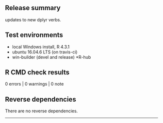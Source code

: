 ## Release summary

updates to new dplyr verbs.

## Test environments
* local Windows install, R 4.3.1
* ubuntu 16.04.6 LTS (on travis-ci)
* win-builder (devel and release)
*R-hub  

## R CMD check results

0 errors | 0 warnings | 0 note

## Reverse dependencies

There are no reverse dependencies.

---
